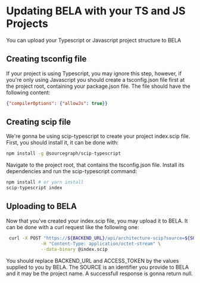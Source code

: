# Updating BELA with your TS and JS Projects
  You can upload your Typescript or Javascript project structure to BELA

## Creating tsconfig file
  If your project is using Typescript, you may ignore this step, however, if you're only using Javascript you should create a tsconfig.json file first at the project root, containing your package.json file. The file should have the following content:
  
```json
{"compilerOptions": {"allowJs": true}}
```

## Creating scip file
  We're gonna be using scip-typescript to create your project index.scip file. First, you should install it, it can be done with:
```sh
npm install -g @sourcegraph/scip-typescript
```
Navigate to the project root, that contains the tsconfig.json file. Install its dependencies and run the scip-typescript command:
```sh
npm install # or yarn install
scip-typescript index
```
## Uploading to BELA
  Now that you've created your index.scip file, you may upload it to BELA. It can be done with a curl request like the following one:
```sh
 curl -X POST "https://${BACKEND_URL}/api/architecture-scip?source=${SOURCE}&secret=${ACCESS_TOKEN}" \
             -H "Content-Type: application/octet-stream" \
             --data-binary @index.scip
```
You should replace BACKEND_URL and ACCESS_TOKEN by the values supplied to you by BELA. 
The SOURCE is an identifier you provide to BELA and it may be the project name.
A successfull response is gonna return null.
